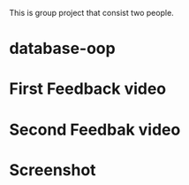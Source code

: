 This is group project that consist two people.
# database-oop
# First Feedback video
# Second Feedbak video
# Screenshot
